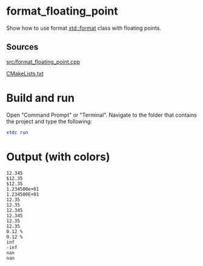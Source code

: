 # format_floating_point

Show how to use format [xtd::format](https://gammasoft71.github.io/xtd/reference_guides/latest/_format_page.html) class with floating points.

## Sources

[src/format_floating_point.cpp](src/format_floating_point.cpp)

[CMakeLists.txt](CMakeLists.txt)

# Build and run

Open "Command Prompt" or "Terminal". Navigate to the folder that contains the project and type the following:

```cmake
xtdc run
```

# Output (with colors)

```
12.345
$12.35
$12.35
1.234500e+01
1.234500E+01
12.35
12.35
12.345
12.345
12.35
12.35
0.12 %
0.12 %
inf
-inf
nan
nan
```

